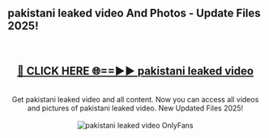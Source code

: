 <h2>pakistani leaked video And Photos - Update Files 2025!</h2>
<br>
<div align="center">
<h2><a href="https://betterlinks.top/A2PfLJ" rel="nofollow">🔴 CLICK HERE 🌐==►► pakistani leaked video</a></h2>
<br>
Get pakistani leaked video and all content. Now you can access all videos and pictures of pakistani leaked video. New Updated Files 2025!
<br>
<br>
<a href="https://betterlinks.top/A2PfLJ" rel="nofollow" data-target="animated-image.originalLink"><img src="https://i.imgur.com/dJHk4Zq.gif" alt="pakistani leaked video OnlyFans" style="max-width: 100%; display: inline-block;" data-target="animated-image.originalImage"></a>
</div>
<br>